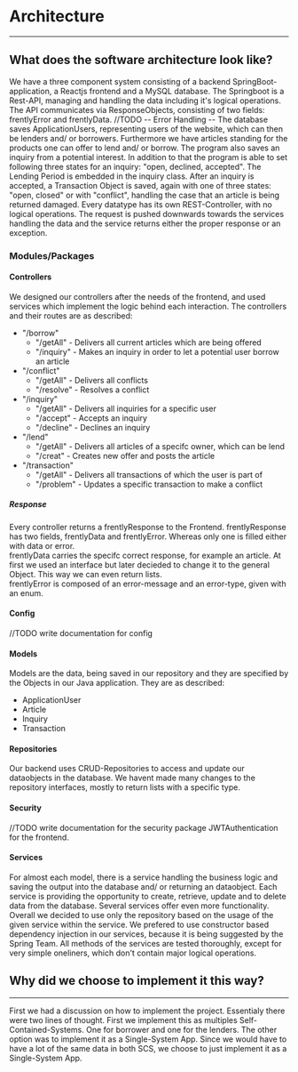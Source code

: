 # Architecture
***

## What does the software architecture look like?
We have a three component system consisting of a backend SpringBoot-application, a Reactjs frontend and a MySQL database.
The Springboot is a Rest-API, managing and handling the data including it's logical operations. The API communicates via ResponseObjects, consisting of two fields: frentlyError and frentlyData.
//TODO -- Error Handling --
The database saves ApplicationUsers, representing users of the website, which can then be lenders and/ or borrowers. Furthermore we have articles standing for the products one can offer to lend and/ or borrow. The program also saves an inquiry from a potential interest. In addition to that the program is able to set following three states for an inquiry: "open, declined, accepted". The Lending Period is embedded in the inquiry class. After an inquiry is accepted, a Transaction Object is saved, again with one of three states: "open, closed" or with "conflict", handling the case that an article is being returned damaged. 
Every datatype has its own REST-Controller, with no logical operations. The request is pushed downwards towards the services handling the data and the service returns either the proper response or an exception.

### Modules/Packages

#### Controllers
We designed our controllers after the needs of the frontend, and used services which implement the logic behind each interaction.
The controllers and their routes are as described:
  * "/borrow"
    * "/getAll" - Delivers all current articles which are being offered
    * "/inquiry"  - Makes an inquiry in order to let a potential user borrow an article
  * "/conflict"
    * "/getAll" - Delivers all conflicts
    * "/resolve"  - Resolves a conflict
  * "/inquiry"
    * "/getAll" - Delivers all inquiries for a specific user
    * "/accept" - Accepts an inquiry
    * "/decline"  - Declines an inquiry
  * "/lend"
    * "/getAll" - Delivers all articles of a specifc owner, which can be lend
    * "/creat"  - Creates new offer and posts the article
  * "/transaction"
    * "/getAll" - Delivers all transactions of which the user is part of
    * "/problem" - Updates a specific transaction to make a conflict

##### Response
Every controller returns a frentlyResponse to the Frontend. frentlyResponse has two fields, frentlyData and frentlyError. Whereas only one is filled either with data or error. \
frentlyData carries the specifc correct response, for example an article. At first we used an interface but later decieded to change it to
the general Object. This way we can even return lists. \
frentlyError is composed of an error-message and an error-type, given with an enum.

#### Config
//TODO write documentation for config
#### Models
Models are the data, being saved in our repository and they are specified by the Objects in our Java application. They are as described:
  * ApplicationUser
  * Article
  * Inquiry
  * Transaction

#### Repositories
Our backend uses CRUD-Repositories to access and update our dataobjects in the database. We havent made many changes to the repository interfaces, mostly to return lists with a specific type.
#### Security
//TODO write documentation for the security package
JWTAuthentication for the frontend.
#### Services
For almost each model, there is a service handling the business logic and saving the output into the database and/ or returning an dataobject. Each service is providing the opportunity to create, retrieve, update and to delete data from the database. Several services offer even more functionality. Overall we decided to use only the repository based on the usage of the given service within the service. We prefered to use constructor based dependency injection in our services, because it is being suggested by the Spring Team. All methods of the services are tested thoroughly, except for very simple oneliners, which don't contain major logical operations.

## Why did we choose to implement it this way?
***
First we had a discussion on how to implement the project.
Essentialy there were two lines of thought. First we implement this as multiples Self-Contained-Systems. One for borrower and one for the lenders.
The other option was to implement it as a Single-System App.
Since we would have to have a lot of the same data in both SCS, we choose to just implement it as a Single-System App.
